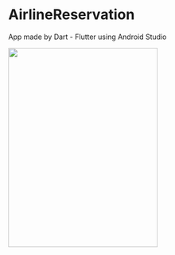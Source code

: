 # AirlineReservation

App made by Dart - Flutter using Android Studio

<img src="https://user-images.githubusercontent.com/91725107/186137752-ca3126ee-ff66-460c-97d0-1b8cf1a35ffe.jpeg" width="300" height="400" />

